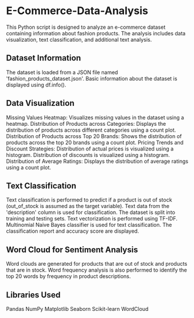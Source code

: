 # E-Commerce-Data-Analysis
This Python script is designed to analyze an e-commerce dataset containing information about fashion products. The analysis includes data visualization, text classification, and additional text analysis.

## Dataset Information

The dataset is loaded from a JSON file named 'fashion_products_dataset.json'.
Basic information about the dataset is displayed using df.info().
## Data Visualization
Missing Values Heatmap:
Visualizes missing values in the dataset using a heatmap.
Distribution of Products across Categories:
Displays the distribution of products across different categories using a count plot.
Distribution of Products across Top 20 Brands:
Shows the distribution of products across the top 20 brands using a count plot.
Pricing Trends and Discount Strategies:
Distribution of actual prices is visualized using a histogram.
Distribution of discounts is visualized using a histogram.
Distribution of Average Ratings:
Displays the distribution of average ratings using a count plot.

## Text Classification
Text classification is performed to predict if a product is out of stock (out_of_stock is assumed as the target variable).
Text data from the 'description' column is used for classification.
The dataset is split into training and testing sets.
Text vectorization is performed using TF-IDF.
Multinomial Naive Bayes classifier is used for text classification.
The classification report and accuracy score are displayed.

## Word Cloud for Sentiment Analysis
Word clouds are generated for products that are out of stock and products that are in stock.
Word frequency analysis is also performed to identify the top 20 words by frequency in product descriptions.

## Libraries Used
Pandas
NumPy
Matplotlib
Seaborn
Scikit-learn
WordCloud
